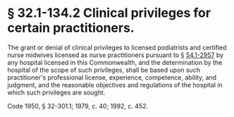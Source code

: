 # § 32.1-134.2 Clinical privileges for certain practitioners.

<p>The grant or denial of clinical privileges to licensed podiatrists and certified nurse midwives licensed as nurse practitioners pursuant to § <a href='http://law.lis.virginia.gov/vacode/54.1-2957/'>54.1-2957</a> by any hospital licensed in this Commonwealth, and the determination by the hospital of the scope of such privileges, shall be based upon such practitioner's professional license, experience, competence, ability, and judgment, and the reasonable objectives and regulations of the hospital in which such privileges are sought.</p><p>Code 1950, § 32-301.1; 1979, c. 40; 1992, c. 452.</p>